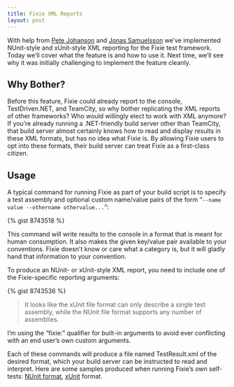 ```yaml
---
title: Fixie XML Reports
layout: post
---
```

With help from [Pete Johanson](https://github.com/petejohanson) and [Jonas Samuelsson](https://github.com/JonasSamuelsson) we&#8217;ve implemented NUnit-style and xUnit-style XML reporting for the Fixie test framework. Today we&#8217;ll cover what the feature is and how to use it. Next time, we&#8217;ll see why it was initially challenging to implement the feature cleanly.

## Why Bother?

Before this feature, Fixie could already report to the console, TestDriven.NET, and TeamCity, so why bother replicating the XML reports of other frameworks? Who would willingly elect to work with XML anymore? If you&#8217;re already running a .NET-friendly build server other than TeamCity, that build server almost certainly knows how to read and display results in these XML formats, but has no idea what Fixie is. By allowing Fixie users to opt into these formats, their build server can treat Fixie as a first-class citizen.

## Usage

A typical command for running Fixie as part of your build script is to specify a test assembly and optional custom name/value pairs of the form &#8220;`--name value --othername othervalue...`&#8220;:

{% gist 8743518 %}

This command will write results to the console in a format that is meant for human consumption. It also makes the given key/value pair available to your conventions. Fixie doesn&#8217;t know or care what a category is, but it will gladly hand that information to your convention.

To produce an NUnit- or xUnit-style XML report, you need to include one of the Fixie-specific reporting arguments:

{% gist 8743536 %}

> It looks like the xUnit file format can only describe a single test assembly, while the NUnit file format supports any number of assemblies.

I&#8217;m using the &#8220;fixie:&#8221; qualifier for built-in arguments to avoid ever conflicting with an end user&#8217;s own custom arguments.

Each of these commands will produce a file named TestResult.xml of the desired format, which your build server can be instructed to read and interpret. Here are some samples produced when running Fixie&#8217;s own self-tests: [NUnit format](https://gist.github.com/plioi/8743559), [xUnit](https://gist.github.com/plioi/8743573) format.